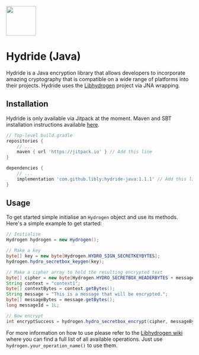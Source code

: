 

<img width="80" style="display: inline;" src="https://filedn.com/lssh2fV92SE8dRT5CWJvvSy/libly/hydride.png" />


# Hydride (Java)

Hydride is a Java encryption library that allows developers to incorporate amazing 
cryptography that is compatible on a wide range of platforms into their projects. 
Hydride uses the [Libhydrogen](https://github.com/jedisct1/libsodium) project via JNA wrapping.

## Installation

Hydride is only available via Jitpack at the moment. Maven and SBT installation instructions available [here](https://jitpack.io/).

```groovy
// Top-level build.gradle
repositories {
    // ...
    maven { url 'https://jitpack.io' } // Add this line
}

dependencies {
    // ...
    implementation 'com.github.libly:hydride-java:1.1.1' // Add this line
}
```

## Usage

To get started simple initialise an `Hydrogen` object and use its methods. Here's a simple example to get started:

```java
// Initialise
Hydrogen hydrogen = new Hydrogen();

// Make a key
byte[] key = new byte[Hydrogen.HYDRO_SIGN_SECRETKEYBYTES];
hydrogen.hydro_secretbox_keygen(key);

// Make a cipher array to hold the resulting encrypted text
byte[] cipher = new byte[Hydrogen.HYDRO_SECRETBOX_HEADERBYTES + messageBytes.length];
String context = "context1";
byte[] contextBytes = context.getBytes();
String message = "This is a message that will be encrypted.";
byte[] messageBytes = message.getBytes();
long messageId = 1L;

// Now encrypt
int encryptSuccess = hydrogen.hydro_secretbox_encrypt(cipher, messageBytes, messageBytes.length, messageId, contextBytes, key);
```

For more information on how to use please refer to the [Libhydrogen wiki](https://github.com/jedisct1/libhydrogen/wiki) where 
you can find a full list of all available operations. Just use `hydrogen.your_operation_name()` to use them.

